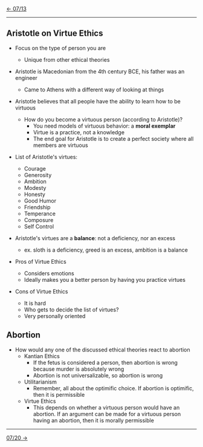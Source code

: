 [\<- 07/13](07-13.md)

---

## Aristotle on Virtue Ethics

- Focus on the type of person you are
	- Unique from other ethical theories

- Aristotle is Macedonian from the 4th century BCE, his father was an engineer
	- Came to Athens with a different way of looking at things

- Aristotle believes that all people have the ability to learn how to be virtuous
	- How do you become a virtuous person (according to Aristotle)?
		- You need models of virtuous behavior: a **moral exemplar**
		- Virtue is a practice, not a knowledge
		- The end goal for Aristotle is to create a perfect society where all members are virtuous

- List of Aristotle's virtues:
	- Courage
	- Generosity
	- Ambition
	- Modesty
	- Honesty
	- Good Humor
	- Friendship
	- Temperance
	- Composure
	- Self Control

- Aristotle's virtues are a **balance**: not a deficiency, nor an excess
	- ex. sloth is a deficiency, greed is an excess, ambition is a balance

- Pros of Virtue Ethics
	- Considers emotions
	- Ideally makes you a better person by having you practice virtues

- Cons of Virtue Ethics
	- It is hard
	- Who gets to decide the list of virtues?
	- Very personally oriented

## Abortion

- How would any one of the discussed ethical theories react to abortion
	- Kantian Ethics
		- If the fetus is considered a person, then abortion is wrong because murder is absolutely wrong
		- Abortion is not universalizable, so abortion is wrong
	- Utilitarianism
		- Remember, all about the optimific choice. If abortion is optimific, then it is permissible
	- Virtue Ethics
		- This depends on whether a virtuous person would have an abortion. If an argument can be made for a virtuous person having an abortion, then it is morally permissible

---

[07/20 ->](07-20.md)
